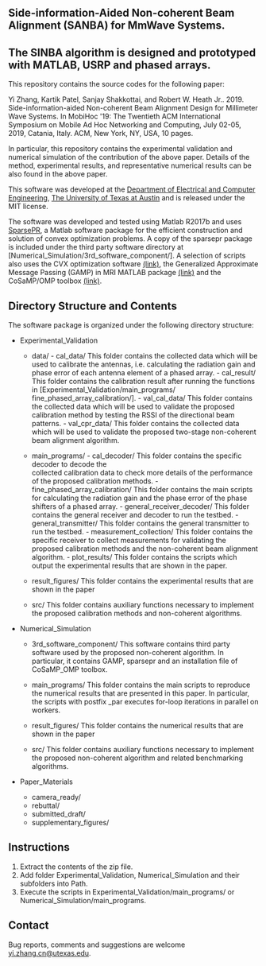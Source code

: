 ## Side-information-Aided Non-coherent Beam Alignment (SANBA) for MmWave Systems. 
## The SINBA algorithm is designed and prototyped with MATLAB, USRP and phased arrays.

This repository contains the source codes for the following paper:
 
Yi Zhang, Kartik Patel, Sanjay Shakkottai, and Robert W. Heath Jr.. 2019. 
Side-information-aided Non-coherent Beam Alignment Design for Millimeter 
Wave Systems. In MobiHoc '19: The Twentieth ACM International Symposium on
Mobile Ad Hoc Networking and Computing, July 02-05, 2019, Catania, Italy.
ACM, New York, NY, USA, 10 pages.

In particular, this repository contains the experimental validation and 
numerical simulation of the contribution of the above paper. Details of the
method, experimental results, and representative numerical results can be 
also found in the above paper.

This software was developed at the [Department of Electrical and Computer 
Engineering][UT_ECE], [The University of Texas at Austin][UT_Austin] 
and is released under the MIT license. 

The software was developed and tested using Matlab R2017b and uses 
[SparsePR][SparsePR], a Matlab software package for the efficient 
construction and solution of convex optimization problems. A copy of the 
sparsepr package is included under the third party software directory 
at [Numerical_Simulation/3rd_software_component/]. A selection of scripts 
also uses the CVX optimization software [(link)][cvx], the Generalized 
Approximate Message Passing (GAMP) in MRI MATLAB package [(link)][GAMP] and
the CoSaMP/OMP toolbox [(link)][OMP].


## Directory Structure and Contents

The software package is organized under the following directory structure:
- Experimental_Validation    
     - data/
            - cal_data/
              This folder contains the collected data which will be used to
              calibrate the antennas, i.e. calculating the radiation gain 
              and phase error of each antenna element of a phased array.
            - cal_result/ 
              This folder contains the calibration result after running the 
              functions in [Experimental_Validation/main_programs/
              fine_phased_array_calibration/].
            - val_cal_data/ 
              This folder contains the collected data which will be used to
              validate the proposed calibration method by testing the
              RSSI of the directional beam patterns.
            - val_cpr_data/ 
              This folder contains the collected data which will be used to
              validate the proposed two-stage non-coherent beam alignment
              algorithm.

     - main_programs/
            - cal_decoder/
              This folder contains the specific decoder to decode the  
              collected calibration data to check more details of the 
              performance of the proposed calibration methods.
            - fine_phased_array_calibration/
              This folder contains the main scripts for calculating the
              radiation gain and the phase error of the phase shifters of a
              phased array.
            - general_receiver_decoder/
              This folder contains the general receiver and decoder to run
              the testbed.
            - general_transmitter/
              This folder contains the general transmitter to run the 
              testbed.
            - measurement_collection/
              This folder contains the specific receiver to collect 
              measurements for validating the proposed calibration methods 
              and the non-coherent beam alignment algorithm.
            - plot_results/
              This folder contains the scripts which output the 
              experimental results that are shown in the paper.

     - result_figures/
       This folder contains the experimental results that are shown in the
       paper

     - src/
       This folder contains auxiliary functions necessary to implement the 
       proposed calibration methods and non-coherent algorithms.

- Numerical_Simulation  
     - 3rd_software_component/
       This software contains third party software used by the proposed 
       non-coherent algorithm. In particular, it contains GAMP, sparsepr 
       and an installation file of CoSaMP_OMP toolbox. 

     - main_programs/
       This folder contains the main scripts to reproduce the numerical 
       results that are presented in this paper. In particular, the 
       scripts with postfix _par executes for-loop iterations in parallel 
       on workers.

     - result_figures/
       This folder contains the numerical results that are shown in the
       paper   

     - src/
       This folder contains auxiliary functions necessary to implement the 
       proposed non-coherent algorithm and related benchmarking algorithms.


- Paper_Materials
     - camera_ready/
     - rebuttal/
     - submitted_draft/
     - supplementary_figures/

## Instructions

1. Extract the contents of the zip file.
2. Add folder Experimental_Validation, Numerical_Simulation and their 
   subfolders into Path.
3. Execute the scripts in Experimental_Validation/main_programs/ or 
   Numerical_Simulation/main_programs.


## Contact

Bug reports, comments and suggestions are welcome 
yi.zhang.cn@utexas.edu.


[UT_Austin]: https://www.utexas.edu/
[UT_ECE]: http://www.ece.utexas.edu/
[cvx]: http://cvxr.com/cvx/
[GAMP]: https://gampmatlab.svn.sourceforge.net/svnroot/gampmatlab
[OMP]: https://www.mathworks.com/matlabcentral/fileexchange/32402-cosamp-and-omp-for-sparse-recovery
[SparsePR]: https://bitbucket.org/charms/sparsepr/
[tfocs]: http://cvxr.com/tfocs/

